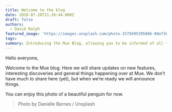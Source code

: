 ```yaml
---
title: Welcome to the blog
date: 2020-07-20T21:26:44.000Z
draft: false
authors:
  - David Ralph
featured_image: 'https://images.unsplash.com/photo-1575695395866-88ef389a1332?ixlib=rb-1.2.1&q=80&fm=jpg&crop=entropy&cs=tinysrgb&w=2000&fit=max&ixid=eyJhcHBfaWQiOjExNzczfQ'
tags:
summary: Introducing the Mue Blog, allowing you to be informed of all the latest additions and changes to the Mue project.
---
```


Hello everyone,

Welcome to the Mue blog. Here we will share updates on new features, interesting discoveries and general things happening over at Mue. We don’t have much to share here (yet), but when we’re ready we will announce things.

You can enjoy this photo of a beautiful penguin for now.

> Photo by Danielle Barnes / Unsplash
